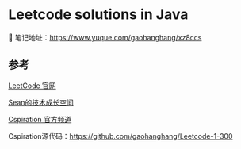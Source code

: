 # Leetcode solutions in Java

📒 笔记地址：https://www.yuque.com/gaohanghang/xz8ccs

## 参考

[LeetCode 官网](https://leetcode-cn.com/)

[Sean的技术成长空间](https://www.youtube.com/channel/UC6sXxjf9HMntbtDu5SsWLAg/videos)

[Cspiration 官方频道](https://www.youtube.com/channel/UCTWuRL33U8xBPqk3LehXjFw)

Cspiration源代码：https://github.com/gaohanghang/Leetcode-1-300
